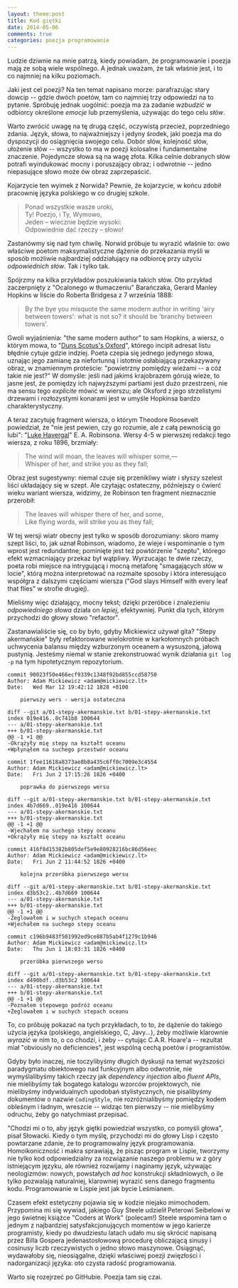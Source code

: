 ```yaml
---
layout: theme:post
title: Kod giętki
date: 2014-05-06
comments: true
categories: poezja programowanie
---
```


Ludzie dziwnie na mnie patrzą, kiedy powiadam, że programowanie i poezja mają ze sobą wiele wspólnego. A jednak uważam, że tak właśnie jest, i to co najmniej na kilku poziomach. 

Jaki jest cel poezji? Na ten temat napisano morze: parafrazując stary dowcip -- gdzie dwóch poetów, tam co najmniej trzy odpowiedzi na to pytanie. Spróbuję jednak uogólnić: poezja ma za zadanie _wzbudzić_ w odbiorcy określone _emocje_ lub przemyślenia, używając do tego celu _słów_. 

Warto zwrócić uwagę na tę drugą część, oczywistą przecież, poprzedniego zdania. Język, słowa, to najważniejszy i jedyny środek, jaki poezja ma do dyspozycji do osiągnięcia swojego celu. Dobór słów, kolejność słów, ułożenie słów -- wszystko to ma w poezji kolosalne i fundamentalne znaczenie. Pojedyncze słowa są na wagę złota. Kilka celnie dobranych słów potrafi wyindukować mocny i poruszający obraz; i odwrotnie -- jedno niepasujące słowo może ów obraz zaprzepaścić.

Kojarzycie ten wyimek z Norwida? Pewnie, że kojarzycie, w końcu zdobił pracownię języka polskiego w co drugiej szkole.

> Ponad wszystkie wasze uroki, <br>
> Ty! Poezjo, i Ty, Wymowo, <br>
> Jeden – wiecznie będzie wysoki: <br> 
> Odpowiednie dać rzeczy – słowo!

Zastanówmy się nad tym chwilę. Norwid próbuje tu wyrazić właśnie to: owo właściwe poetom maksymalistyczne dążenie do przekazania myśli w sposób możliwie najbardziej oddziałujący na odbiorcę przy użyciu _odpowiednich słów_. Tak i tylko tak.

Spójrzmy na kilka przykładów poszukiwania takich słów. Oto przykład zaczerpnięty z "Ocalonego w tłumaczeniu" Barańczaka, Gerard Manley Hopkins w liście do Roberta Bridgesa z 7 września 1888:

> By the bye you misquote the same modern author in writing 'airy between towers': what is not so? it should be 'branchy between towers'.

Gwoli wyjaśnienia: "the same modern author" to sam Hopkins, a wiersz, o którym mowa, to "[Duns Scotus's Oxford]", którego incipit adresat listu błędnie cytuje gdzie indziej. Poeta czepia się jednego jedynego słowa, uznając jego zamianę za niefortunną i istotnie osłabiającą przekazywany obraz, w  znamiennym proteście:  "powietrzny pomiędzy wieżami -- a cóż takie nie jest?" W domyśle: jeśli nad jakimś krajobrazem górują wieże, to jasne jest, że pomiędzy ich najwyższymi partiami jest dużo przestrzeni, nie ma sensu tego _explicite_ mówić w wierszu; ale Oksford z jego strzelistymi drzewami i rozłożystymi konarami jest w umyśle Hopkinsa bardzo charakterystyczny.

A teraz zacytuję fragment wiersza, o którym Theodore Roosevelt powiedział, że "nie jest pewien, czy go rozumie, ale z całą pewnością go lubi": "[Luke Havergal]" E. A. Robinsona. Wersy 4-5 w pierwszej redakcji tego wiersza, z roku 1896, brzmiały:

> The wind will moan, the leaves will whisper some,— <br>
> Whisper of her, and strike you as they fall; <br>

Obraz jest sugestywny: niemal czuje się przenikliwy wiatr i  słyszy szelest liści układający się w szept. Ale czytając ostateczny, późniejszy o ćwierć wieku wariant wiersza, widzimy, że Robinson ten fragment nieznacznie przerobił:

> The leaves will whisper there of her, and some, <br>
> Like flying words, will strike you as they fall; <br>

W tej wersji wiatr obecny jest tylko w sposób dorozumiany: skoro mamy szept liści, to, jak uznał Robinson, wiadomo, że wieje i wspominanie o tym wprost jest redundantne; pominięte jest też powtórzenie "szeptu", którego efekt wzmacniający przekaz był wątpliwy. Wyrzucając te dwie rzeczy, poeta robi miejsce na intrygującą i mocną metaforę "smagających słów w locie", którą można interpretować na rozmaite sposoby i która interesująco współgra z dalszymi częściami wiersza ("God slays Himself with every leaf that flies" w strofie drugiej).

Mieliśmy więc działający, mocny tekst; dzięki przeróbce i znalezieniu _odpowiedniego słowa_ działa on _lepiej_, efektywniej. Punkt dla tych, którym przychodzi do głowy słowo "refactor".

Zastanawialiście się, co by było, gdyby Mickiewicz używał gita? "Stepy akermańskie" były refaktorowane wielokrotnie w karkołomnych próbach uchwycenia balansu między wzburzonym oceanem a wysuszoną, jałową pustynią. Jesteśmy niemal w stanie zrekonstruować wynik działania `git log -p` na tym hipotetycznym repozytorium. 

    commit 90023f50e466ecf9339c1348f92bd855ccd58750
    Author: Adam Mickiewicz <adam@mickiewicz.lt>
    Date:   Wed Mar 12 19:42:12 1828 +0100

        pierwszy wers - wersja ostateczna

    diff --git a/01-stepy-akermanskie.txt b/01-stepy-akermanskie.txt
    index 019e416..0c741b8 100644
    --- a/01-stepy-akermanskie.txt
    +++ b/01-stepy-akermanskie.txt
    @@ -1 +1 @@
    -Okrążyły mię stepy na kształt oceanu
    +Wpłynąłem na suchego przestwór oceanu

    commit 1fee11618a8373ae8b8a435c6ff0c7009e3c4554
    Author: Adam Mickiewicz <adam@mickiewicz.lt>
    Date:   Fri Jun 2 17:15:26 1826 +0400

        poprawka do pierwszego wersu

    diff --git a/01-stepy-akermanskie.txt b/01-stepy-akermanskie.txt
    index 4b7d669..019e416 100644
    --- a/01-stepy-akermanskie.txt
    +++ b/01-stepy-akermanskie.txt
    @@ -1 +1 @@
    -Wjechałem na suchego stepy oceanu
    +Okrążyły mię stepy na kształt oceanu

    commit 416f8d15382b805def5e9e80928216bc86d56eec
    Author: Adam Mickiewicz <adam@mickiewicz.lt>
    Date:   Fri Jun 2 11:44:52 1826 +0400

        kolejna przeróbka pierwszego wersu

    diff --git a/01-stepy-akermanskie.txt b/01-stepy-akermanskie.txt
    index d3b53c2..4b7d669 100644
    --- a/01-stepy-akermanskie.txt
    +++ b/01-stepy-akermanskie.txt
    @@ -1 +1 @@
    -Żeglowałem i w suchych stepach oceanu
    +Wjechałem na suchego stepy oceanu

    commit c196b9483f501992ed9ce887b5ab4f1279c1b946
    Author: Adam Mickiewicz <adam@mickiewicz.lt>
    Date:   Thu Jun 1 18:03:31 1826 +0400

        przeróbka pierwszego wersu

    diff --git a/01-stepy-akermanskie.txt b/01-stepy-akermanskie.txt
    index d490bdf..d3b53c2 100644
    --- a/01-stepy-akermanskie.txt
    +++ b/01-stepy-akermanskie.txt
    @@ -1 +1 @@
    -Poznałem stepowego podróż oceanu
    +Żeglowałem i w suchych stepach oceanu

To, co próbuję pokazać na tych przykładach, to to, że dążenie do takiego użycia języka (polskiego, angielskiego, C, Javy...), żeby możliwie klarownie _wyrazić_ w nim to, o co chodzi, i żeby -- cytując C.A.R. Hoare'a -- rezultat miał "obviously no deficiencies", jest wspólną cechą poetów i programistów.

Gdyby było inaczej, nie toczylibyśmy długich dyskusji na temat wyższości paradygmatu obiektowego nad funkcyjnym albo odwrotnie, nie wymyślalibyśmy takich rzeczy jak _dependency injection_ albo _fluent APIs_, nie mielibyśmy tak bogatego katalogu wzorców projektowych, nie mielibyśmy indywidualnych upodobań stylistycznych, nie pisalibyśmy dokumentów o nazwie `CodingStyle`, nie rozróżnialibyśmy pomiędzy kodem obleśnym i ładnym, wreszcie -- widząc ten pierwszy -- nie mielibyśmy odruchu, żeby go natychmiast przepisać.

"Chodzi mi o to, aby język giętki powiedział wszystko, co pomyśli głowa", pisał Słowacki. Kiedy o tym myślę, przychodzi mi do głowy Lisp i często powtarzane zdanie, że to programowalny język programowania. Homoikoniczność i makra sprawiają, że pisząc program w Lispie, tworzymy nie tylko kod odpowiedzialny za rozwiązanie naszego problemu w z góry istniejącym języku, ale również rozwijamy i naginamy język, używając neologizmów: nowych, powstałych _ad hoc_ konstrukcji składniowych, o ile tylko pozwalają naturalniej, klarowniej wyrazić sens danego fragmentu kodu. Programowanie w Lispie jest jak bycie Leśmianem. 

Czasem efekt estetyczny pojawia się w kodzie niejako mimochodem. Przypomina mi się wywiad, jakiego Guy Steele udzielił Peterowi Seibelowi w jego świetnej książce "Coders at Work" (polecam!) Steele wspomina tam o jednym z najbardziej satysfakcjonujących momentów w jego karierze programisty, kiedy po dwudziestu latach udało mu się skrócić napisaną przez Billa Gospera jedenastosłowową procedurę obliczającą sinusy i cosinusy liczb rzeczywistych o jedno słowo maszynowe. Osiągnąć, wydawałoby się, nieosiągalne, dzięki właściwej poezji zwięzłości i nadorganizacji języka: oto czysta radość programowania.

Warto się rozejrzeć po GitHubie. Poezja tam się czai.

[Duns Scotus's Oxford]: http://www.bartleby.com/122/20.html
[Luke Havergal]: http://www.poetryfoundation.org/poem/175762
